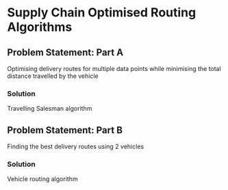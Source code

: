 # Supply Chain Optimised Routing Algorithms
## Problem Statement: Part A
Optimising delivery routes for multiple data points while minimising the total distance travelled by the vehicle
### Solution
Travelling Salesman algorithm

## Problem Statement: Part B
Finding the best delivery routes using 2 vehicles
### Solution
Vehicle routing algorithm
